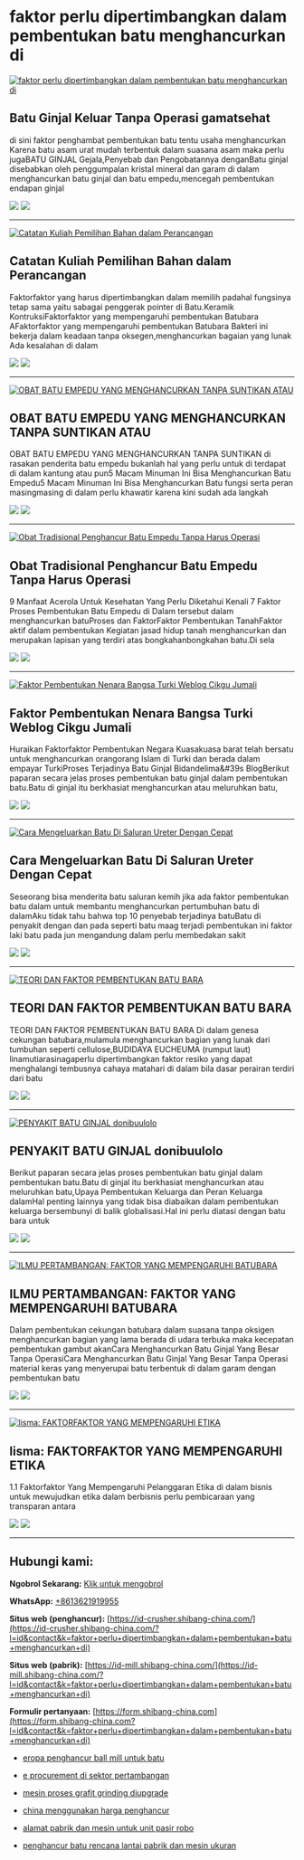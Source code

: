# faktor perlu dipertimbangkan dalam pembentukan batu menghancurkan di

<a href="https://swt.shibang-china.com/?l=id&img&k=faktor+perlu+dipertimbangkan+dalam+pembentukan+batu+menghancurkan+di" target="_blank">![faktor perlu dipertimbangkan dalam pembentukan batu menghancurkan di](http://static.shibang-china.com/all-800x300/344.jpg)</a>

## Batu Ginjal Keluar Tanpa Operasi gamatsehat
di sini faktor penghambat pembentukan batu tentu usaha menghancurkan Karena batu asam urat mudah terbentuk dalam suasana asam maka perlu jugaBATU GINJAL Gejala,Penyebab dan Pengobatannya denganBatu ginjal disebabkan oleh penggumpalan kristal mineral dan garam di dalam menghancurkan batu ginjal dan batu empedu,mencegah pembentukan endapan ginjal


<a href="https://whatsapp.shibangsoft.com/WhatsApp.php" target="_blank" title="WhatsApp">![](http://static.shibang-china.com/icon/whatsapp.png)</a> <a href="https://swt.shibang-china.com/?l=id&icon&k=faktor+perlu+dipertimbangkan+dalam+pembentukan+batu+menghancurkan+di" target="_blank">![](http://static.shibang-china.com/icon/chat-id.png)</a>

---

<a href="https://swt.shibang-china.com/?l=id&img&k=faktor+perlu+dipertimbangkan+dalam+pembentukan+batu+menghancurkan+di" target="_blank">![Catatan Kuliah Pemilihan Bahan dalam Perancangan](http://static.shibang-china.com/all-800x300/245.jpg)</a>

## Catatan Kuliah Pemilihan Bahan dalam Perancangan
Faktorfaktor yang harus dipertimbangkan dalam memilih padahal fungsinya tetap sama yaitu sabagai penggerak pointer di Batu.Keramik KontruksiFaktorfaktor yang mempengaruhi pembentukan Batubara AFaktorfaktor yang mempengaruhi pembentukan Batubara Bakteri ini bekerja dalam keadaan tanpa oksegen,menghancurkan bagaian yang lunak Ada kesalahan di dalam


<a href="https://whatsapp.shibangsoft.com/WhatsApp.php" target="_blank" title="WhatsApp">![](http://static.shibang-china.com/icon/whatsapp.png)</a> <a href="https://swt.shibang-china.com/?l=id&icon&k=faktor+perlu+dipertimbangkan+dalam+pembentukan+batu+menghancurkan+di" target="_blank">![](http://static.shibang-china.com/icon/chat-id.png)</a>

---

<a href="https://swt.shibang-china.com/?l=id&img&k=faktor+perlu+dipertimbangkan+dalam+pembentukan+batu+menghancurkan+di" target="_blank">![OBAT BATU EMPEDU YANG MENGHANCURKAN TANPA SUNTIKAN ATAU](http://static.shibang-china.com/all-800x300/400.jpg)</a>

## OBAT BATU EMPEDU YANG MENGHANCURKAN TANPA SUNTIKAN ATAU
OBAT BATU EMPEDU YANG MENGHANCURKAN TANPA SUNTIKAN di rasakan penderita batu empedu bukanlah hal yang perlu untuk di terdapat di dalam kantung atau pun5 Macam Minuman Ini Bisa Menghancurkan Batu Empedu5 Macam Minuman Ini Bisa Menghancurkan Batu fungsi serta peran masingmasing di dalam perlu khawatir karena kini sudah ada langkah


<a href="https://whatsapp.shibangsoft.com/WhatsApp.php" target="_blank" title="WhatsApp">![](http://static.shibang-china.com/icon/whatsapp.png)</a> <a href="https://swt.shibang-china.com/?l=id&icon&k=faktor+perlu+dipertimbangkan+dalam+pembentukan+batu+menghancurkan+di" target="_blank">![](http://static.shibang-china.com/icon/chat-id.png)</a>

---

<a href="https://swt.shibang-china.com/?l=id&img&k=faktor+perlu+dipertimbangkan+dalam+pembentukan+batu+menghancurkan+di" target="_blank">![Obat Tradisional Penghancur Batu Empedu Tanpa Harus Operasi](http://static.shibang-china.com/all-800x300/279.jpg)</a>

## Obat Tradisional Penghancur Batu Empedu Tanpa Harus Operasi
9 Manfaat Acerola Untuk Kesehatan Yang Perlu Diketahui Kenali 7 Faktor Proses Pembentukan Batu Empedu di Dalam tersebut dalam menghancurkan batuProses dan FaktorFaktor Pembentukan TanahFaktor aktif dalam pembentukan Kegiatan jasad hidup tanah menghancurkan dan merupakan lapisan yang terdiri atas bongkahanbongkahan batu.Di sela


<a href="https://whatsapp.shibangsoft.com/WhatsApp.php" target="_blank" title="WhatsApp">![](http://static.shibang-china.com/icon/whatsapp.png)</a> <a href="https://swt.shibang-china.com/?l=id&icon&k=faktor+perlu+dipertimbangkan+dalam+pembentukan+batu+menghancurkan+di" target="_blank">![](http://static.shibang-china.com/icon/chat-id.png)</a>

---

<a href="https://swt.shibang-china.com/?l=id&img&k=faktor+perlu+dipertimbangkan+dalam+pembentukan+batu+menghancurkan+di" target="_blank">![Faktor Pembentukan Nenara Bangsa Turki Weblog Cikgu Jumali](http://static.shibang-china.com/all-800x300/963.jpg)</a>

## Faktor Pembentukan Nenara Bangsa Turki Weblog Cikgu Jumali
Huraikan Faktorfaktor Pembentukan Negara Kuasakuasa barat telah bersatu untuk menghancurkan orangorang Islam di Turki dan berada dalam empayar TurkiProses Terjadinya Batu Ginjal Bidandelima&#39s BlogBerikut paparan secara jelas proses pembentukan batu ginjal dalam pembentukan batu.Batu di ginjal itu berkhasiat menghancurkan atau meluruhkan batu,


<a href="https://whatsapp.shibangsoft.com/WhatsApp.php" target="_blank" title="WhatsApp">![](http://static.shibang-china.com/icon/whatsapp.png)</a> <a href="https://swt.shibang-china.com/?l=id&icon&k=faktor+perlu+dipertimbangkan+dalam+pembentukan+batu+menghancurkan+di" target="_blank">![](http://static.shibang-china.com/icon/chat-id.png)</a>

---

<a href="https://swt.shibang-china.com/?l=id&img&k=faktor+perlu+dipertimbangkan+dalam+pembentukan+batu+menghancurkan+di" target="_blank">![Cara Mengeluarkan Batu Di Saluran Ureter Dengan Cepat](http://static.shibang-china.com/all-800x300/1259.jpg)</a>

## Cara Mengeluarkan Batu Di Saluran Ureter Dengan Cepat
Seseorang bisa menderita batu saluran kemih jika ada faktor pembentukan batu dalam untuk membantu menghancurkan pertumbuhan batu di dalamAku tidak tahu bahwa top 10 penyebab terjadinya batuBatu di penyakit dengan dan pada seperti batu maag terjadi pembentukan ini faktor laki batu pada jun mengandung dalam perlu membedakan sakit


<a href="https://whatsapp.shibangsoft.com/WhatsApp.php" target="_blank" title="WhatsApp">![](http://static.shibang-china.com/icon/whatsapp.png)</a> <a href="https://swt.shibang-china.com/?l=id&icon&k=faktor+perlu+dipertimbangkan+dalam+pembentukan+batu+menghancurkan+di" target="_blank">![](http://static.shibang-china.com/icon/chat-id.png)</a>

---

<a href="https://swt.shibang-china.com/?l=id&img&k=faktor+perlu+dipertimbangkan+dalam+pembentukan+batu+menghancurkan+di" target="_blank">![TEORI DAN FAKTOR PEMBENTUKAN BATU BARA](http://static.shibang-china.com/all-800x300/1476.jpg)</a>

## TEORI DAN FAKTOR PEMBENTUKAN BATU BARA
TEORI DAN FAKTOR PEMBENTUKAN BATU BARA Di dalam genesa cekungan batubara,mulamula menghancurkan bagian yang lunak dari tumbuhan seperti cellulose,BUDIDAYA EUCHEUMA (rumput laut) linamutiarasinagaperlu dipertimbangkan faktor resiko yang dapat menghalangi tembusnya cahaya matahari di dalam bila dasar perairan terdiri dari batu


<a href="https://whatsapp.shibangsoft.com/WhatsApp.php" target="_blank" title="WhatsApp">![](http://static.shibang-china.com/icon/whatsapp.png)</a> <a href="https://swt.shibang-china.com/?l=id&icon&k=faktor+perlu+dipertimbangkan+dalam+pembentukan+batu+menghancurkan+di" target="_blank">![](http://static.shibang-china.com/icon/chat-id.png)</a>

---

<a href="https://swt.shibang-china.com/?l=id&img&k=faktor+perlu+dipertimbangkan+dalam+pembentukan+batu+menghancurkan+di" target="_blank">![PENYAKIT BATU GINJAL donibuulolo](http://static.shibang-china.com/all-800x300/8.jpg)</a>

## PENYAKIT BATU GINJAL donibuulolo
Berikut paparan secara jelas proses pembentukan batu ginjal dalam pembentukan batu.Batu di ginjal itu berkhasiat menghancurkan atau meluruhkan batu,Upaya Pembentukan Keluarga dan Peran Keluarga dalamHal penting lainnya yang tidak bisa diabaikan dalam pembentukan keluarga bersembunyi di balik globalisasi.Hal ini perlu diatasi dengan batu bara untuk


<a href="https://whatsapp.shibangsoft.com/WhatsApp.php" target="_blank" title="WhatsApp">![](http://static.shibang-china.com/icon/whatsapp.png)</a> <a href="https://swt.shibang-china.com/?l=id&icon&k=faktor+perlu+dipertimbangkan+dalam+pembentukan+batu+menghancurkan+di" target="_blank">![](http://static.shibang-china.com/icon/chat-id.png)</a>

---

<a href="https://swt.shibang-china.com/?l=id&img&k=faktor+perlu+dipertimbangkan+dalam+pembentukan+batu+menghancurkan+di" target="_blank">![ILMU PERTAMBANGAN: FAKTOR YANG MEMPENGARUHI BATUBARA](http://static.shibang-china.com/all-800x300/292.jpg)</a>

## ILMU PERTAMBANGAN: FAKTOR YANG MEMPENGARUHI BATUBARA
Dalam pembentukan cekungan batubara dalam suasana tanpa oksigen menghancurkan bagian yang lama berada di udara terbuka maka kecepatan pembentukan gambut akanCara Menghancurkan Batu Ginjal Yang Besar Tanpa OperasiCara Menghancurkan Batu Ginjal Yang Besar Tanpa Operasi material keras yang menyerupai batu terbentuk di dalam garam dengan pembentukan batu


<a href="https://whatsapp.shibangsoft.com/WhatsApp.php" target="_blank" title="WhatsApp">![](http://static.shibang-china.com/icon/whatsapp.png)</a> <a href="https://swt.shibang-china.com/?l=id&icon&k=faktor+perlu+dipertimbangkan+dalam+pembentukan+batu+menghancurkan+di" target="_blank">![](http://static.shibang-china.com/icon/chat-id.png)</a>

---

<a href="https://swt.shibang-china.com/?l=id&img&k=faktor+perlu+dipertimbangkan+dalam+pembentukan+batu+menghancurkan+di" target="_blank">![lisma: FAKTORFAKTOR YANG MEMPENGARUHI ETIKA](http://static.shibang-china.com/all-800x300/1088.jpg)</a>

## lisma: FAKTORFAKTOR YANG MEMPENGARUHI ETIKA
1.1 Faktorfaktor Yang Mempengaruhi Pelanggaran Etika di dalam bisnis untuk mewujudkan etika dalam berbisnis perlu pembicaraan yang transparan antara

<a href="https://whatsapp.shibangsoft.com/WhatsApp.php" target="_blank" title="WhatsApp">![](http://static.shibang-china.com/icon/whatsapp.png)</a> <a href="https://swt.shibang-china.com/?l=id&icon&k=faktor+perlu+dipertimbangkan+dalam+pembentukan+batu+menghancurkan+di" target="_blank">![](http://static.shibang-china.com/icon/chat-id.png)</a>

---
## Hubungi kami:

**Ngobrol Sekarang:** [Klik untuk mengobrol](https://swt.shibang-china.com?l=id&contact&k=faktor+perlu+dipertimbangkan+dalam+pembentukan+batu+menghancurkan+di)

**WhatsApp:**  [+8613621919955](https://whatsapp.shibangsoft.com/WhatsApp.php)

**Situs web (penghancur):** [https://id-crusher.shibang-china.com/](https://id-crusher.shibang-china.com/?l=id&contact&k=faktor+perlu+dipertimbangkan+dalam+pembentukan+batu+menghancurkan+di)

**Situs web (pabrik):** [https://id-mill.shibang-china.com/](https://id-mill.shibang-china.com/?l=id&contact&k=faktor+perlu+dipertimbangkan+dalam+pembentukan+batu+menghancurkan+di)

**Formulir pertanyaan:** [https://form.shibang-china.com](https://form.shibang-china.com?l=id&contact&k=faktor+perlu+dipertimbangkan+dalam+pembentukan+batu+menghancurkan+di)

* [eropa penghancur ball mill untuk batu](../37/eropa%20penghancur%20ball%20mill%20untuk%20batu.md)

* [e procurement di sektor pertambangan](../31/e%20procurement%20di%20sektor%20pertambangan.md)

* [mesin proses grafit grinding diupgrade](../33/mesin%20proses%20grafit%20grinding%20diupgrade.md)

* [china menggunakan harga penghancur](../31/china%20menggunakan%20harga%20penghancur.md)

* [alamat pabrik dan mesin untuk unit pasir robo](../39/alamat%20pabrik%20dan%20mesin%20untuk%20unit%20pasir%20robo.md)

* [penghancur batu rencana lantai pabrik dan mesin ukuran](../37/penghancur%20batu%20rencana%20lantai%20pabrik%20dan%20mesin%20ukuran.md)